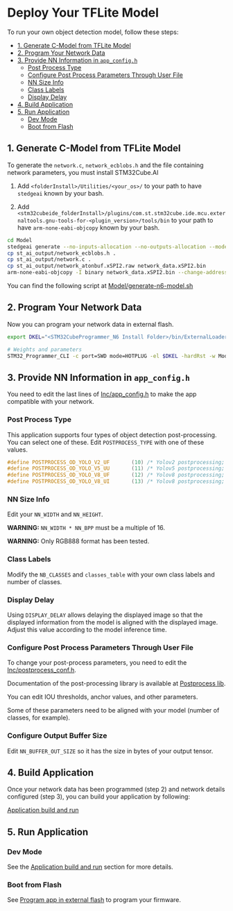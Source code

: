 # Deploy Your TFLite Model

To run your own object detection model, follow these steps:

- [1. Generate C-Model from TFLite Model](#1-generate-c-model-from-tflite-model)
- [2. Program Your Network Data](#2-program-your-network-data)
- [3. Provide NN Information in `app_config.h`](#3-provide-nn-information-in-app_configh)
  - [Post Process Type](#post-process-type)
  - [Configure Post Process Parameters Through User File](#configure-post-process-parameters-through-user-file)
  - [NN Size Info](#nn-size-info)
  - [Class Labels](#class-labels)
  - [Display Delay](#display-delay)
- [4. Build Application](#4-build-application)
- [5. Run Application](#5-run-application)
  - [Dev Mode](#dev-mode)
  - [Boot from Flash](#boot-from-flash)

## 1. Generate C-Model from TFLite Model

To generate the `network.c`, `network_ecblobs.h` and the file containing network parameters, you must install STM32Cube.AI

1. Add `<folderInstall>/Utilities/<your_os>/` to your path to have `stedgeai` known by your bash.

2. Add `<stm32cubeide_folderInstall>/plugins/com.st.stm32cube.ide.mcu.externaltools.gnu-tools-for-<plugin_version>/tools/bin` to your path to have `arm-none-eabi-objcopy` known by your bash.

```bash
cd Model
stedgeai generate --no-inputs-allocation --no-outputs-allocation --model quantized_tiny_yolo_v2_224_.tflite --target stm32n6 --st-neural-art default@user_neuralart.json
cp st_ai_output/network_ecblobs.h .
cp st_ai_output/network.c .
cp st_ai_output/network_atonbuf.xSPI2.raw network_data.xSPI2.bin
arm-none-eabi-objcopy -I binary network_data.xSPI2.bin --change-addresses 0x70380000 -O ihex network_data.hex
```

You can find the following script at [Model/generate-n6-model.sh](../Model/generate-n6-model.sh)

## 2. Program Your Network Data

Now you can program your network data in external flash.

```bash
export DKEL="<STM32CubeProgrammer_N6 Install Folder>/bin/ExternalLoader/MX66UW1G45G_STM32N6570-DK.stldr"

# Weights and parameters
STM32_Programmer_CLI -c port=SWD mode=HOTPLUG -el $DKEL -hardRst -w Model/network_data.hex
```

## 3. Provide NN Information in `app_config.h`

You need to edit the last lines of [Inc/app_config.h](../Inc/app_config.h) to make the app compatible with your network.

### Post Process Type

This application supports four types of object detection post-processing. You can select one of these. Edit `POSTPROCESS_TYPE` with one of these values.

```c
#define POSTPROCESS_OD_YOLO_V2_UF       (10) /* Yolov2 postprocessing; Input model: uint8; output: float32         */
#define POSTPROCESS_OD_YOLO_V5_UU       (11) /* Yolov5 postprocessing; Input model: uint8; output: uint8           */
#define POSTPROCESS_OD_YOLO_V8_UF       (12) /* Yolov8 postprocessing; Input model: uint8; output: float32         */
#define POSTPROCESS_OD_YOLO_V8_UI       (13) /* Yolov8 postprocessing; Input model: uint8; output: int8            */
```

### NN Size Info

Edit your `NN_WIDTH` and `NN_HEIGHT`.

__WARNING:__ `NN_WIDTH * NN_BPP` must be a multiple of 16.

__WARNING:__ Only RGB888 format has been tested.

### Class Labels

Modify the `NB_CLASSES` and `classes_table` with your own class labels and number of classes.

### Display Delay

Using `DISPLAY_DELAY` allows delaying the displayed image so that the displayed information from the model is aligned with the displayed image. Adjust this value according to the model inference time.

### Configure Post Process Parameters Through User File

To change your post-process parameters, you need to edit the [Inc/postprocess_conf.h](../Inc/postprocess_conf.h).

Documentation of the post-processing library is available at [Postprocess lib](../Lib/lib_vision_models_pp/lib_vision_models_pp/README.md).

You can edit IOU thresholds, anchor values, and other parameters.

Some of these parameters need to be aligned with your model (number of classes, for example).

### Configure Output Buffer Size

Edit `NN_BUFFER_OUT_SIZE` so it has the size in bytes of your output tensor.

## 4. Build Application

Once your network data has been programmed (step 2) and network details configured (step 3), you can build your application by following:

[Application build and run](../README.md#application-build-and-run---dev-mode)

## 5. Run Application

### Dev Mode

See the [Application build and run](../README.md#application-build-and-run---dev-mode) section for more details.

### Boot from Flash

See [Program app in external flash](../README.md#application-build-and-run---boot-from-flash) to program your firmware.
